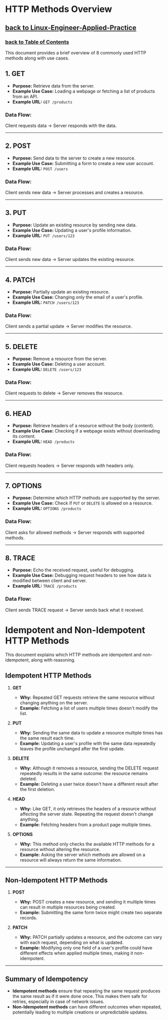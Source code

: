 # HTTP Methods Overview
## [**back to Linux-Engineer-Applied-Practice**](../README.md)
### [**back to Table of Contents**](../README.md)

This document provides a brief overview of 8 commonly used HTTP methods along with use cases.

## 1. GET
- **Purpose:** Retrieve data from the server.
- **Example Use Case:** Loading a webpage or fetching a list of products from an API.
- **Example URL:** `GET /products`

### Data Flow:
Client requests data → Server responds with the data.

---

## 2. POST
- **Purpose:** Send data to the server to create a new resource.
- **Example Use Case:** Submitting a form to create a new user account.
- **Example URL:** `POST /users`

### Data Flow:
Client sends new data → Server processes and creates a resource.

---

## 3. PUT
- **Purpose:** Update an existing resource by sending new data.
- **Example Use Case:** Updating a user's profile information.
- **Example URL:** `PUT /users/123`

### Data Flow:
Client sends new data → Server updates the existing resource.

---

## 4. PATCH
- **Purpose:** Partially update an existing resource.
- **Example Use Case:** Changing only the email of a user's profile.
- **Example URL:** `PATCH /users/123`

### Data Flow:
Client sends a partial update → Server modifies the resource.

---

## 5. DELETE
- **Purpose:** Remove a resource from the server.
- **Example Use Case:** Deleting a user account.
- **Example URL:** `DELETE /users/123`

### Data Flow:
Client requests to delete → Server removes the resource.

---

## 6. HEAD
- **Purpose:** Retrieve headers of a resource without the body (content).
- **Example Use Case:** Checking if a webpage exists without downloading its content.
- **Example URL:** `HEAD /products`

### Data Flow:
Client requests headers → Server responds with headers only.

---

## 7. OPTIONS
- **Purpose:** Determine which HTTP methods are supported by the server.
- **Example Use Case:** Check if `PUT` or `DELETE` is allowed on a resource.
- **Example URL:** `OPTIONS /products`

### Data Flow:
Client asks for allowed methods → Server responds with supported methods.

---

## 8. TRACE
- **Purpose:** Echo the received request, useful for debugging.
- **Example Use Case:** Debugging request headers to see how data is modified between client and server.
- **Example URL:** `TRACE /products`

### Data Flow:
Client sends TRACE request → Server sends back what it received.

# Idempotent and Non-Idempotent HTTP Methods

This document explains which HTTP methods are idempotent and non-idempotent, along with reasoning.

## Idempotent HTTP Methods

1. **GET**
   - **Why:** Repeated GET requests retrieve the same resource without changing anything on the server.
   - **Example:** Fetching a list of users multiple times doesn't modify the list.

2. **PUT**
   - **Why:** Sending the same data to update a resource multiple times has the same result each time.
   - **Example:** Updating a user's profile with the same data repeatedly leaves the profile unchanged after the first update.

3. **DELETE**
   - **Why:** Although it removes a resource, sending the DELETE request repeatedly results in the same outcome: the resource remains deleted.
   - **Example:** Deleting a user twice doesn't have a different result after the first deletion.

4. **HEAD**
   - **Why:** Like GET, it only retrieves the headers of a resource without affecting the server state. Repeating the request doesn't change anything.
   - **Example:** Fetching headers from a product page multiple times.

5. **OPTIONS**
   - **Why:** This method only checks the available HTTP methods for a resource without altering the resource.
   - **Example:** Asking the server which methods are allowed on a resource will always return the same information.

---

## Non-Idempotent HTTP Methods

1. **POST**
   - **Why:** POST creates a new resource, and sending it multiple times can result in multiple resources being created.
   - **Example:** Submitting the same form twice might create two separate records.

2. **PATCH**
   - **Why:** PATCH partially updates a resource, and the outcome can vary with each request, depending on what is updated.
   - **Example:** Modifying only one field of a user's profile could have different effects when applied multiple times, making it non-idempotent.

---

## Summary of Idempotency

- **Idempotent methods** ensure that repeating the same request produces the same result as if it were done once. This makes them safe for retries, especially in case of network issues.
- **Non-Idempotent methods** can have different outcomes when repeated, potentially leading to multiple creations or unpredictable updates.

